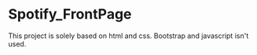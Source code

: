 # Spotify_FrontPage
This project is solely based on html and css. Bootstrap and javascript isn't used. 
